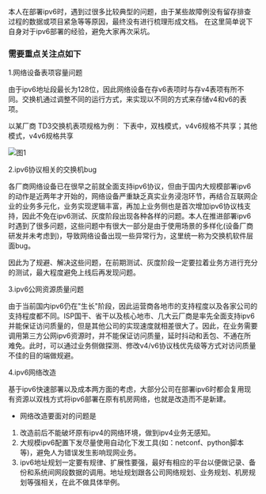 本人在部署ipv6时，遇到过很多比较典型的问题，由于某些故障例没有留存排查过程的数据或项目紧急等等原因，最终没有进行梳理形成文档。
在这里简单说下自身对于ipv6部署的经验，避免大家再次采坑。

### 需要重点关注点如下

1.网络设备表项容量问题

由于ipv6地址段最长为128位，因此网络设备在存v6表项时与存v4表项有所不同。交换机通过调整不同的运行方式，来实现以不同的方式来存储v4和v6的表项。

以某厂商 TD3交换机表项规格为例：
下表中，双栈模式，v4v6规格不共享；其他模式，v4v6规格共享

![图1](https://raw.githubusercontent.com/NetprogDong/image_repo/master/image_blog/FB7841E1-8D31-4126-B32F-CC018A0D2017.png "图1")

2.ipv6协议相关的交换机bug

各厂商网络设备已在很早之前就全面支持ipv6协议，但由于国内大规模部署ipv6的动作是近两年才开始的，网络设备严重缺乏真实业务浸泡环节，再结合互联网企业的业务多元化，业务实现逻辑丰富，再加上业务侧也是首次增加ipv6协议栈支持，因此不免在ipv6测试、灰度阶段出现各种各样的问题。本人在推进部署ipv6时遇到了很多问题，这些问题中有很大一部分是由于使用场景的多样化(设备厂商研发并未考虑到)，导致网络设备出现一些异常行为，这里统一称为交换机软件层面bug。

因此为了规避、解决这些问题，在前期测试、灰度阶段一定要拉着业务方进行充分的测试，最大程度避免上线后再发现问题。

3.ipv6公网资源质量问题

由于当前国内ipv6仍在"生长"阶段，因此运营商各地市的支持程度以及各家公司的支持程度都不同。ISP国干、省干以及核心地市、几大云厂商是率先全面支持ipv6并能保证访问质量的，但是其他公司的实现速度就相差很大了。因此，在业务需要调用第三方公网ipv6资源时，并不能保证访问质量，延时抖动和丢包、不通在所难免。此时，可以通过业务侧做探测、修改v4/v6协议栈优先级等方式对访问质量不佳的目的端做规避。

4.ipv6网络改造

基于ipv6快速部署以及成本两方面的考虑，大部分公司在部署ipv6时都会复用现有资源以双栈方式将ipv6部署在原有机房网络，也就是改造而不是新建。

- 网络改造要面对的问题是
1. 改造前后不能破坏原有ipv4的网络环境，做到ipv4业务无感知。
2. 大规模ipv6配置下发尽量使用自动化下发工具(如：netconf、python脚本等)，避免人为错误发生影响现网业务。
3. ipv6地址规划一定要有规律、扩展性要强，最好有相应的平台以便做记录、备份和系统间网段数据的调用。地址规划跟各公司网络规划、业务规划、机房规划等强相关，在此不做具体举例。
